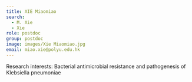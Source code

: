 ```yaml
---
title: XIE Miaomiao
search:
  - M. Xie
  - Xie
role: postdoc
group: postdoc
image: images/Xie Miaomiao.jpg
email: miao.xie@polyu.edu.hk
---
```


Research interests: Bacterial antimicrobial resistance and pathogenesis of Klebsiella pneumoniae
